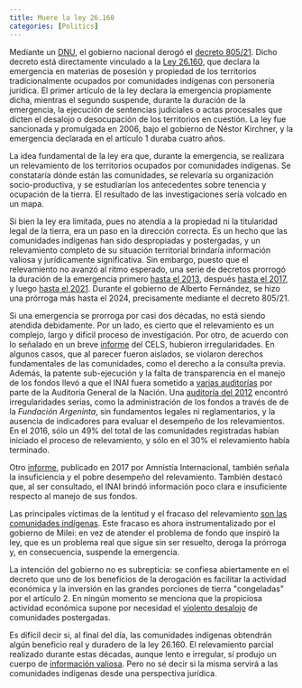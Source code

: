 ```yaml
---
title: Muere la ley 26.160 
categories: [Politics]
---
```


Mediante un
[DNU](https://www.boletinoficial.gob.ar/detalleAviso/primera/317918/20241210),
el gobierno nacional derogó el [decreto
805/21](https://www.boletinoficial.gob.ar/detalleAviso/primera/253065/20211118). Dicho decreto está directamente vinculado a la [Ley
26.160](https://www.argentina.gob.ar/normativa/nacional/122499/texto), que
declara la emergencia en materias de posesión y propiedad de los territorios
tradicionalmente ocupados por comunidades indígenas con personería jurídica. 
El primer artículo de la ley declara la emergencia propiamente dicha, mientras
el segundo suspende, durante la duración de la emergencia, la ejecución de
sentencias judiciales o actas procesales que dicten el desalojo o desocupación
de los territorios en cuestión. La ley fue sancionada y promulgada en 2006,
bajo el gobierno de Néstor Kirchner, y la emergencia declarada en el artículo 1
duraba cuatro años. 

La idea fundamental de la ley era que, durante la emergencia, se
realizara un relevamiento de los territorios ocupados por comunidades
indígenas. Se constataría dónde están las comunidades, se relevaría su
organización socio-productiva, y se estudiarían los antecedentes sobre tenencia
y ocupación de la tierra. El resultado de las investigaciones sería volcado en
un mapa.

Si bien la ley era limitada, pues no atendía a la propiedad ni la titularidad
legal de la tierra, era un paso en la dirección correcta. Es un hecho que las
comunidades indígenas han sido despropiadas y postergadas, y un relevamiento
completo de su situación territorial brindaría información valiosa y
jurídicamente significativa. Sin embargo, puesto que el relevamiento no avanzó
al ritmo esperado, una serie de decretos prorrogó la duración de la emergencia
primero [hasta el
2013](https://www.argentina.gob.ar/normativa/nacional/ley-26554-2009-161400),
después [hasta el
2017](https://www.argentina.gob.ar/normativa/nacional/ley-26894-2013-221176), y
luego [hasta el
2021](https://www.argentina.gob.ar/normativa/nacional/ley-27400-2017-291497).
Durante el gobierno de Alberto Fernández, se hizo una prórroga más hasta el
2024, precisamente mediante el decreto 805/21.

Si una emergencia se prorroga por casi dos décadas, no está siendo atendida
debidamente. Por un lado, es cierto que el relevamiento es un complejo, largo y
difícil proceso de investigación. Por otro, de acuerdo con lo señalado en un
breve
[informe](https://www.cels.org.ar/web/wp-content/uploads/2017/09/Pr%C3%B3rroga-Emergencia-Territorial.pdf)
del CELS, hubieron irregularidades. En algunos casos, que al parecer fueron
aislados, se violaron derechos fundamentales de las comunidades, como el
derecho a la consulta previa. Además, la patente sub-ejecución y la falta de
transparencia en el manejo de los fondos llevó a que el INAI fuera sometido a
[varias
auditorías](https://elauditor.info/informes-de-auditoria/la-sigen-indico-que-no-hay-manera-de-medir-la-gestion-del-inai_a660ee31611aa5b90a78c2175)
por parte de la Auditoría General de la Nación. Una [auditoría del
2012](https://www.agn.gob.ar/sites/default/files/informes/Ficha_083_2012.pdf)
encontró irregularidades serias, como la administración de los fondos a través
de de la *Fundación Argeninta*, sin fundamentos legales ni reglamentarios, y la
ausencia de indicadores para evaluar el desempeño de los relevamientos. En el
2016, sólo un 49% del total de las comunidades registradas habían iniciado el
proceso de relevamiento, y sólo en el 30% el relevamiento había terminado. 

Otro [informe](https://test.amnistia.org.ar/storage/uploads/bf0c8925-a6c6-4e0d-9f10-6f1847414eb5/ESTADO-DE-SITUACI%C3%93N-DE-LA-LEY-DE-EMERGENCIA-TERRITORIAL-IND%C3%8DGENA-26160-a-13-a%C3%B1os.pdf), publicado en 2017 por Amnistía Internacional, también señala la insuficiencia y el pobre 
desempeño del relevamiento. También destacó que, al ser consultado, el INAI brindó información
poco clara e insuficiente respecto al manejo de sus fondos.

Las principales víctimas de la lentitud y el fracaso del relevamiento [son 
las comunidades indígenas](https://elauditor.info/actualidad/pueblos-indigenas--la-deuda-historica-que-no-se-repara_a62f26809afccfa41fdca74f4). Este fracaso
es ahora instrumentalizado por el gobierno de Milei: en vez de atender el
problema de fondo que inspiró la ley, que es un problema real que sigue sin
ser resuelto, deroga la prórroga y, en consecuencia, suspende la emergencia. 

La intención del gobierno no es subrepticia: se confiesa abiertamente en el
decreto que uno de los beneficios de la derogación es facilitar la actividad
económica y la inversión en las grandes porciones de tierra "congeladas" por el
artículo 2. En ningún momento se menciona que la propiciosa actividad económica 
supone por necesidad el [violento desalojo](https://www.infobae.com/politica/2024/12/10/el-gobierno-derogo-un-decreto-clave-y-finalizo-la-emergencia-en-tierras-indigenas/) de comunidades 
postergadas.

Es difícil decir si, al final del día, las comunidades indígenas obtendrán
algún beneficio real y duradero de la ley 26.160. El relevamiento parcial
realizado durante estas décadas, aunque lento e irregular, sí produjo un cuerpo
de [información
valiosa](https://www.argentina.gob.ar/derechoshumanos/inai/mapa). Pero no sé
decir si la misma servirá a las comunidades indígenas desde una perspectiva
jurídica.





















